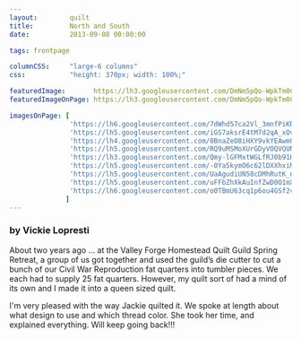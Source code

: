 ```yaml
---
layout:        quilt
title:         North and South
date:          2013-09-08 00:00:00

tags: frontpage

columnCSS:     "large-6 columns"
css:           "height: 370px; width: 100%;"

featuredImage:       https://lh3.googleusercontent.com/DmNm5pQo-WpkTm0CprAna8_eg35_1ZKc95KHCGInYbc=w470
featuredImageOnPage: https://lh3.googleusercontent.com/DmNm5pQo-WpkTm0CprAna8_eg35_1ZKc95KHCGInYbc=w1000

imagesOnPage: [
               'https://lh6.googleusercontent.com/7dWhd57ca2Vl_3mnfPiKRs_tfEmhT2PyceRIRWKZaD8=w=w303',
               'https://lh5.googleusercontent.com/iGS7aksrE4tM7d2qA_xOvE3IHA4xOrAOXQahBu5P7Jk=w303',
               'https://lh4.googleusercontent.com/0BnaZeO8iHXY9vkYEAwmCkfjJCf-oNCSjNvW6K9ckwk=w303',
               'https://lh5.googleusercontent.com/RQ9uMSMoXUrGDyVOQVQUN5wGsWyPpBzATuRwp6-lH0c=w303',
               'https://lh3.googleusercontent.com/Qmy-lGFMxtWGLfRJ0b91HS9GVSSSA7nIz3ei0qL87us=w303',
               'https://lh5.googleusercontent.com/-0Ya5kymO6c62lDXXhxiMO0NaLD33bqezm74S3YxFXw=w303',
               'https://lh5.googleusercontent.com/UaAgudiUN58cDMhRutK_npq9CQzl_mHkoI5CVKm_hwQ=w303',
               'https://lh5.googleusercontent.com/uFFbZhXkAuInfZwD0O1mXKBUDWIVNNWE6AxtcLEQ8RA=w303',
               'https://lh6.googleusercontent.com/o0TBmU63cq1p6ou4GSf2vJYmQ4gpISqTn06THhotGz0=w303'
              ]
---
```


### by Vickie Lopresti

About two years ago ... at the Valley Forge Homestead Quilt Guild Spring Retreat, a group of us got together and used the guild’s die cutter to cut a bunch of our Civil War Reproduction fat quarters into tumbler pieces.  We each had to supply 25 fat quarters.  However, my quilt sort of had a mind of its own and I made it into a queen sized quilt.  

I'm very pleased with the way Jackie quilted it.   We spoke at length about what design to use and which thread color.  She took her time, and explained everything.   Will keep going back!!!
